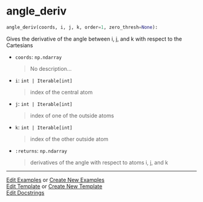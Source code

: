 # <a id="McUtils.Numputils.AnalyticDerivs.angle_deriv">angle_deriv</a>

```python
angle_deriv(coords, i, j, k, order=1, zero_thresh=None): 
```
Gives the derivative of the angle between i, j, and k with respect to the Cartesians
- `coords`: `np.ndarray`
    >No description...
- `i`: `int | Iterable[int]`
    >index of the central atom
- `j`: `int | Iterable[int]`
    >index of one of the outside atoms
- `k`: `int | Iterable[int]`
    >index of the other outside atom
- `:returns`: `np.ndarray`
    >derivatives of the angle with respect to atoms i, j, and k 




___

[Edit Examples](https://github.com/McCoyGroup/McUtils/edit/edit/ci/examples/ci/docs/McUtils/Numputils/AnalyticDerivs/angle_deriv.md) or 
[Create New Examples](https://github.com/McCoyGroup/McUtils/new/edit/?filename=ci/examples/ci/docs/McUtils/Numputils/AnalyticDerivs/angle_deriv.md) <br/>
[Edit Template](https://github.com/McCoyGroup/McUtils/edit/edit/ci/docs/ci/docs/McUtils/Numputils/AnalyticDerivs/angle_deriv.md) or 
[Create New Template](https://github.com/McCoyGroup/McUtils/new/edit/?filename=ci/docs/templates/ci/docs/McUtils/Numputils/AnalyticDerivs/angle_deriv.md) <br/>
[Edit Docstrings](https://github.com/McCoyGroup/McUtils/edit/edit/McUtils/Numputils/AnalyticDerivs.py?message=Update%20Docs)